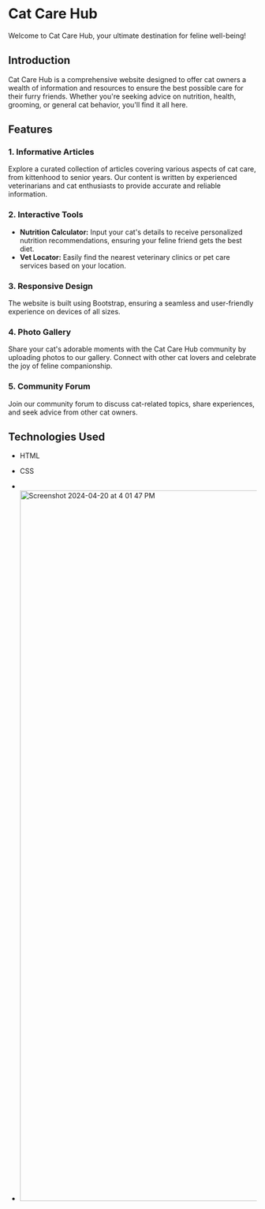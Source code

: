 # Cat Care Hub

Welcome to Cat Care Hub, your ultimate destination for feline well-being!

## Introduction

Cat Care Hub is a comprehensive website designed to offer cat owners a wealth of information and resources to ensure the best possible care for their furry friends. Whether you're seeking advice on nutrition, health, grooming, or general cat behavior, you'll find it all here.

## Features

### 1. Informative Articles

Explore a curated collection of articles covering various aspects of cat care, from kittenhood to senior years. Our content is written by experienced veterinarians and cat enthusiasts to provide accurate and reliable information.

### 2. Interactive Tools

- **Nutrition Calculator:** Input your cat's details to receive personalized nutrition recommendations, ensuring your feline friend gets the best diet.
- **Vet Locator:** Easily find the nearest veterinary clinics or pet care services based on your location.

### 3. Responsive Design

The website is built using Bootstrap, ensuring a seamless and user-friendly experience on devices of all sizes.

### 4. Photo Gallery

Share your cat's adorable moments with the Cat Care Hub community by uploading photos to our gallery. Connect with other cat lovers and celebrate the joy of feline companionship.

### 5. Community Forum

Join our community forum to discuss cat-related topics, share experiences, and seek advice from other cat owners.

## Technologies Used

- HTML
- CSS

-
- <img width="1440" alt="Screenshot 2024-04-20 at 4 01 47 PM" src="https://github.com/LakshmiHadi/Animal-care/assets/149565944/cc83bd93-755d-498d-a1a7-ea90cad5607e">

